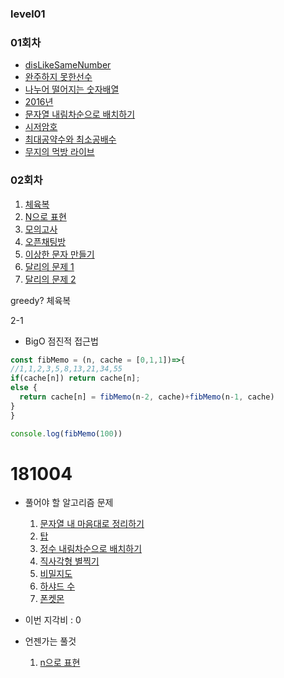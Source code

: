 ### level01

### 01회차

* [disLikeSameNumber](https://gist.github.com/amorfati0310/a05df31668bc3b26a284ffc8119f1be8)
* [완주하지 못한선수](https://gist.github.com/amorfati0310/0c2cc0e2131f683845fb56c1f4c12c62)
* [나누어 떨어지는 숫자배열](https://gist.github.com/amorfati0310/8e66e0e15316bbd2e1940474defc2b49)
* [2016년](https://gist.github.com/amorfati0310/4028a345889e1ec2668f783219f2b896)
* [문자열 내림차순으로 배치하기](https://gist.github.com/amorfati0310/829c68dc2b6b12685f35bc2058133f52)
* [시저암호](https://gist.github.com/amorfati0310/e27f175658cec604434d241bef2d4eb2)
* [최대공약수와 최소공배수](https://gist.github.com/amorfati0310/54391c3cffcad3fc1ce7066cb2858854)
* [무지의 먹방 라이브](https://gist.github.com/amorfati0310/badadc9aeabbcdcf4c4bb95b90cd15fd)

### 02회차

  1. [체육복](https://gist.github.com/amorfati0310/0bce89f8a71f0fe9699fe07c11bf8efd)
  1. [N으로 표현](https://programmers.co.kr/learn/courses/30/lessons/42895?language=javascript)
  1. [모의고사](https://programmers.co.kr/learn/courses/30/lessons/42840?language=javascript)
  1. [오픈채팅방](https://programmers.co.kr/learn/courses/30/lessons/42888?language=javascript)
  1. [이상한 문자 만들기](https://programmers.co.kr/learn/courses/30/lessons/12930?language=javascript)
  1. [달리의 문제 1](https://repl.it/@bgando/stack-prompt)
  1. [달리의 문제 2](https://repl.it/@bgando/queue-prompt)


  greedy? 
  체육복 

  2-1 
  * BigO 점진적 접근법
  ```js
const fibMemo = (n, cache = [0,1,1])=>{
  //1,1,2,3,5,8,13,21,34,55
  if(cache[n]) return cache[n];
  else {
    return cache[n] = fibMemo(n-2, cache)+fibMemo(n-1, cache)
  }
}

console.log(fibMemo(100))

  ```


  # 181004
* 풀어야 할 알고리즘 문제
    1. [문자열 내 마음대로 정리하기](https://gist.github.com/amorfati0310/8716a9a88c513ff6519d9a6d517ba8c2)
    1. [탑](https://gist.github.com/amorfati0310/c5f96e3d81d6e9f2081364b41b7650f8)
    1. [정수 내림차순으로 배치하기](https://gist.github.com/amorfati0310/49f20c73fd8b66cbf215ffbb4b09d6fb)
    1. [직사각형 별찍기](https://programmers.co.kr/learn/courses/30/lessons/12969?language=javascript)
    1. [비밀지도](https://programmers.co.kr/learn/courses/30/lessons/17681)
    1. [하샤드 수](https://programmers.co.kr/learn/courses/30/lessons/12947)
    1. [폰켓몬](https://programmers.co.kr/learn/courses/30/lessons/1845)
    
* 이번 지각비 : 0

* 언젠가는 풀것
    1. [n으로 표현](https://gist.github.com/HTMLhead/25ac0507df85bc082e73c6df12f85f0c)